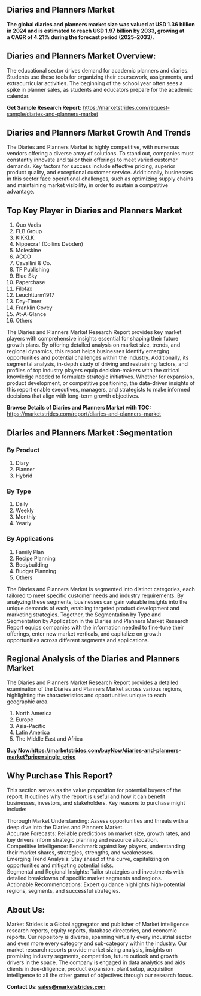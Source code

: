 <h2>Diaries and Planners Market</h2>
<p><strong>The global diaries and planners market size was valued at USD 1.36 billion in 2024 and is estimated to reach USD 1.97 billion by 2033, growing at a CAGR of 4.21% during the forecast period (2025–2033).</strong></p>
<h2>Diaries and Planners Market Overview:</h2>
<p>The educational sector drives demand for academic planners and diaries. Students use these tools for organizing their coursework, assignments, and extracurricular activities. The beginning of the school year often sees a spike in planner sales, as students and educators prepare for the academic calendar.</p>
<p><strong>Get Sample Research Report:</strong> <a href=https://marketstrides.com/request-sample/diaries-and-planners-market>https://marketstrides.com/request-sample/diaries-and-planners-market</a></p>
<h2>Diaries and Planners Market Growth And Trends</h2>
<p>The Diaries and Planners Market is highly competitive, with numerous vendors offering a diverse array of solutions. To stand out, companies must constantly innovate and tailor their offerings to meet varied customer demands. Key factors for success include effective pricing, superior product quality, and exceptional customer service. Additionally, businesses in this sector face operational challenges, such as optimizing supply chains and maintaining market visibility, in order to sustain a competitive advantage.</p>
<h2>Top Key Player in Diaries and Planners Market</h2>
<p><ol>
<li>Quo Vadis</li>
<li>FLB Group</li>
<li>KIKKI.K.</li>
<li>Nippecraf (Collins Debden)</li>
<li>Moleskine</li>
<li>ACCO</li>
<li>Cavallini &amp; Co.</li>
<li>TF Publishing</li>
<li>Blue Sky</li>
<li>Paperchase</li>
<li>Filofax</li>
<li>Leuchtturm1917</li>
<li>Day-Timer</li>
<li>Franklin Covey</li>
<li>At-A-Glance</li>
<li>Others</li>
</ol></p>
<p>The Diaries and Planners Market Research Report provides key market players with comprehensive insights essential for shaping their future growth plans. By offering detailed analysis on market size, trends, and regional dynamics, this report helps businesses identify emerging opportunities and potential challenges within the industry. Additionally, its segmental analysis, in-depth study of driving and restraining factors, and profiles of top industry players equip decision-makers with the critical knowledge needed to formulate strategic initiatives. Whether for expansion, product development, or competitive positioning, the data-driven insights of this report enable executives, managers, and strategists to make informed decisions that align with long-term growth objectives.</p>
<p><strong>Browse Details of Diaries and Planners Market with TOC:</strong> <a href=https://marketstrides.com/report/diaries-and-planners-market>https://marketstrides.com/report/diaries-and-planners-market</a></p>
<h2>Diaries and Planners Market :Segmentation</h2>
<p><h3>By Product</h3>
<ol>
<li>Diary</li>
<li>Planner</li>
<li>Hybrid</li>
</ol>
<h3>By Type</h3>
<ol>
<li>Daily</li>
<li>Weekly</li>
<li>Monthly</li>
<li>Yearly</li>
</ol>
<h3>By Applications</h3>
<ol>
<li>Family Plan</li>
<li>Recipe Planning</li>
<li>Bodybuilding</li>
<li>Budget Planning</li>
<li>Others</li>
</ol></p>
<p>The Diaries and Planners Market is segmented into distinct categories, each tailored to meet specific customer needs and industry requirements. By analyzing these segments, businesses can gain valuable insights into the unique demands of each, enabling targeted product development and marketing strategies. Together, the Segmentation by Type and Segmentation by Application in the Diaries and Planners Market Research Report equips companies with the information needed to fine-tune their offerings, enter new market verticals, and capitalize on growth opportunities across different segments and applications.</p>
<h2>Regional Analysis of the Diaries and Planners Market</h2>
<p>The Diaries and Planners Market Research Report provides a detailed examination of the Diaries and Planners Market across various regions, highlighting the characteristics and opportunities unique to each geographic area.</p>
<p><ol>
<li>North America</li>
<li>Europe</li>
<li>Asia-Pacific</li>
<li>Latin America</li>
<li>The Middle East and Africa</li>
</ol></p>
<p><strong>Buy Now:<a href=https://marketstrides.com/buyNow/diaries-and-planners-market?price=single_price>https://marketstrides.com/buyNow/diaries-and-planners-market?price=single_price</a></strong></p>
<h2>Why Purchase This Report?</h2>
<p>This section serves as the value proposition for potential buyers of the report. It outlines why the report is useful and how it can benefit businesses, investors, and stakeholders. Key reasons to purchase might include:</p>
<p>Thorough Market Understanding: Assess opportunities and threats with a deep dive into the Diaries and Planners Market.<br />Accurate Forecasts: Reliable predictions on market size, growth rates, and key drivers inform strategic planning and resource allocation.<br />Competitive Intelligence: Benchmark against key players, understanding their market shares, strategies, strengths, and weaknesses.<br />Emerging Trend Analysis: Stay ahead of the curve, capitalizing on opportunities and mitigating potential risks.<br />Segmental and Regional Insights: Tailor strategies and investments with detailed breakdowns of specific market segments and regions.<br />Actionable Recommendations: Expert guidance highlights high-potential regions, segments, and successful strategies.</p>
<h2>About Us:</h2>
<p>Market Strides is a Global aggregator and publisher of Market intelligence research reports, equity reports, database directories, and economic reports. Our repository is diverse, spanning virtually every industrial sector and even more every category and sub-category within the industry. Our market research reports provide market sizing analysis, insights on promising industry segments, competition, future outlook and growth drivers in the space. The company is engaged in data analytics and aids clients in due-diligence, product expansion, plant setup, acquisition intelligence to all the other gamut of objectives through our research focus.</p>
<p><strong>Contact Us: <a href=mailto:sales@marketstrides.com>sales@marketstrides.com</a></strong></p>
